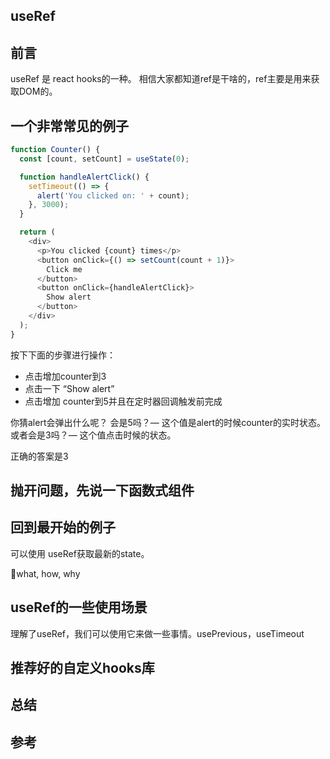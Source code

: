 ##  useRef
## 前言
useRef 是 react hooks的一种。
相信大家都知道ref是干啥的，ref主要是用来获取DOM的。

## 一个非常常见的例子
```js
function Counter() {
  const [count, setCount] = useState(0);

  function handleAlertClick() {
    setTimeout(() => {
      alert('You clicked on: ' + count);
    }, 3000);
  }

  return (
    <div>
      <p>You clicked {count} times</p>
      <button onClick={() => setCount(count + 1)}>
        Click me
      </button>
      <button onClick={handleAlertClick}>
        Show alert
      </button>
    </div>
  );
}
```
按下下面的步骤进行操作：
- 点击增加counter到3
- 点击一下 “Show alert”
- 点击增加 counter到5并且在定时器回调触发前完成

你猜alert会弹出什么呢？
会是5吗？— 这个值是alert的时候counter的实时状态。
或者会是3吗？— 这个值点击时候的状态。

正确的答案是3

## 抛开问题，先说一下函数式组件



## 回到最开始的例子
可以使用 useRef获取最新的state。

what, how, why

## useRef的一些使用场景
理解了useRef，我们可以使用它来做一些事情。usePrevious，useTimeout

## 推荐好的自定义hooks库

## 总结

## 参考



